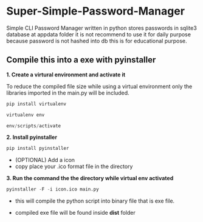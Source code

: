 # Super-Simple-Password-Manager
Simple CLI Password Manager written in python stores passwords in sqlite3 database at appdata folder
it is not recommend to use it for daily purpose because password is not hashed into db this is for educational purpose.

## Compile this into a exe with pyinstaller
**1. Create a virtural environment and activate it**

To reduce the compiled file size while using a virtual environment only the libraries imported in the main.py will be included. 
```python
pip install virtualenv

virtualenv env

env/scripts/activate
```

**2. Install pyinstaller**
```python
pip install pyinstaller
```

- (OPTIONAL) Add a icon 
- copy place your .ico format file in the directory

**3. Run the command the the directory while virtual env activated**
```python
pyinstaller -F -i icon.ico main.py
```
- this will compile the python script into binary file that is exe file.

- compiled exe file will be found inside **dist** folder